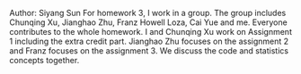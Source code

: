 Author: Siyang Sun
For homework 3, I work in a group. The group includes Chunqing Xu, Jianghao Zhu, 	Franz Howell Loza, Cai Yue and me. Everyone 
contributes to the whole homework.
I and Chunqing Xu work on Assignment 1 including the extra credit part. 
Jianghao Zhu focuses on the assignment 2 and Franz focuses on the assignment 3. 
We discuss the code and statistics concepts together. 
